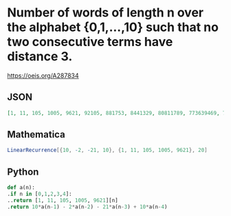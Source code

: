 # Number of words of length n over the alphabet \{0,1,\.\.\.,10\} such that no two consecutive terms have distance 3\.
https://oeis.org/A287834
## JSON
```JSON
[1, 11, 105, 1005, 9621, 92105, 881753, 8441329, 80811789, 773639469, 7406320733, 70903294113, 678781988705, 6498216958121, 62209699634757, 595555173609653, 5701457600593525, 54582044135967257, 522532964509030377, 5002390498942001761, 47889630709552579709]
```
## Mathematica
```Mathematica
LinearRecurrence[{10, -2, -21, 10}, {1, 11, 105, 1005, 9621}, 20]
```
## Python
```Python
def a(n):
.if n in [0,1,2,3,4]:
..return [1, 11, 105, 1005, 9621][n]
.return 10*a(n-1) - 2*a(n-2) - 21*a(n-3) + 10*a(n-4)
```
